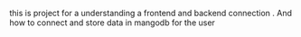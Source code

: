 this is project for a understanding a frontend and backend connection .
And how to connect and store data in mangodb for the user 
